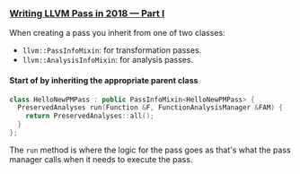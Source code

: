 ### [Writing LLVM Pass in 2018 — Part I](https://medium.com/@mshockwave/writing-llvm-pass-in-2018-part-i-531c700e85eb)
When creating a pass you inherit from one of two classes:
- `llvm::PassInfoMixin`: for transformation passes.
- `llvm::AnalysisInfoMixin`: for analysis passes.

#### Start of by inheriting the appropriate parent class
```cpp
class HelloNewPMPass : public PassInfoMixin<HelloNewPMPass> {
  PreservedAnalyses run(Function &F, FunctionAnalysisManager &FAM) {
    return PreservedAnalyses::all();
  }
};
```

The `run` method is where the logic for the pass goes as that's what the pass manager calls when it needs to execute the pass.

### 
